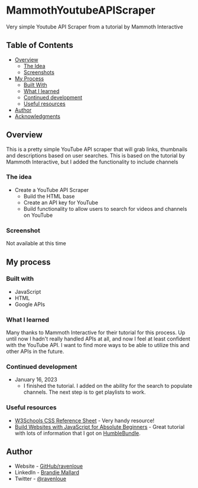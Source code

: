 # MammothYoutubeAPIScraper
Very simple Youtube API Scraper from a tutorial by Mammoth Interactive

## Table of Contents

- [Overview](#overview)
  - [The Idea](#the-idea)
  - [Screenshots](#screenshots)
- [My Process](#my-process)
  - [Built With](#built-with)
  - [What I learned](#what-i-learned)
  - [Continued development](#continued-development)
  - [Useful resources](#useful-resources)
- [Author](#author)
- [Acknowledgments](#acknowledgments)

## Overview

This is a pretty simple YouTube API scraper that will grab links, thumbnails and descriptions based on user searches. This is based on the tutorial by Mammoth Interactive, but I added the functionality to include channels

### The idea

- Create a YouTube API Scraper
  - Build the HTML base
  - Create an API key for YouTube
  - Build functionality to allow users to search for videos and channels on YouTube

### Screenshot

Not available at this time

## My process

### Built with

- JavaScript
- HTML
- Google APIs

### What I learned

Many thanks to Mammoth Interactive for their tutorial for this process. Up until now I hadn't really handled APIs at all, and now I feel at least confident with the YouTube API. I want to find more ways to be able to utilize this and other APIs in the future. 

### Continued development

- January 16, 2023
  - I finished the tutorial. I added on the ability for the search to populate channels. The next step is to get playlists to work. 

### Useful resources

- [W3Schools CSS Reference Sheet](https://www.w3schools.com/cssref/) - Very handy resource!
- [Build Websites with JavaScript for Absolute Beginners](https://training.mammothinteractive.com/courses/1955452) - Great tutorial with lots of information that I got on [HumbleBundle](https://www.humblebundle.com/).


## Author

- Website - [GitHub/ravenloue](https://github.com/ravenloue)
- LinkedIn - [Brandie Mallard](https://www.linkedin.com/in/brandie-mallard-0554aa219/)
- Twitter - [@ravenloue](https://www.twitter.com/ravenloue)
